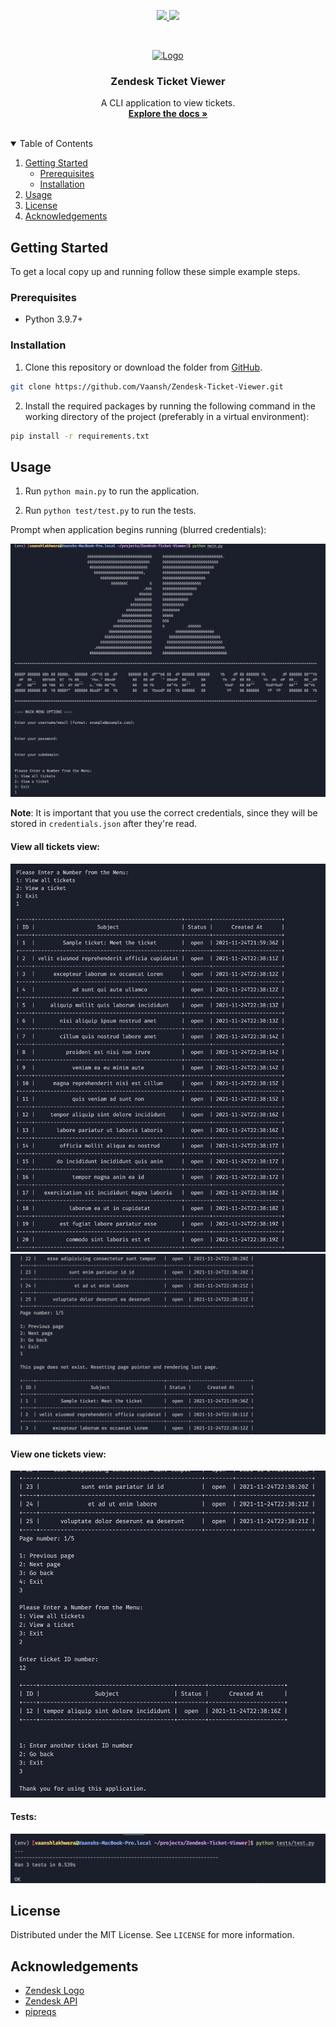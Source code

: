 <!--
**       .@@@@@@@*  ,@@@@@@@@     @@@     .@@@@@@@    @@@,    @@@% (@@@@@@@@
**       .@@    @@@ ,@@          @@#@@    .@@    @@@  @@@@   @@@@% (@@
**       .@@@@@@@/  ,@@@@@@@    @@@ #@@   .@@     @@  @@ @@ @@/@@% (@@@@@@@
**       .@@    @@% ,@@        @@@@@@@@@  .@@    @@@  @@  @@@@ @@% (@@
**       .@@    #@@ ,@@@@@@@@ @@@     @@@ .@@@@@@.    @@  .@@  @@% (@@@@@@@@
-->

<!-- HEADERS -->
<p align="center">
  <a href="https://github.com/Vaansh/Zendesk-Ticket-Viewer/blob/main/LICENSE.md">
    <img src="https://img.shields.io/github/license/gatsbyjs/gatsby.svg?style=for-the-badge">
  </a>
  <a href="https://linkedin.com/in/Vaansh">
    <img src="https://img.shields.io/badge/-LinkedIn-black.svg?style=for-the-badge&logo=linkedin&colorB=555">
  </a>
</p>

<!-- PROJECT LOGO -->
<br />
<p align="center">
  <a href="https://github.com/Vaansh/Zendesk-Ticket-Viewer">
    <img src="https://support.zendesk.com/hc/article_attachments/4408889682714/Screen_Shot_2018-09-13_at_15.36.52.png" alt="Logo" height="120">
  </a>

  <h3 align="center">Zendesk Ticket Viewer</h3>

  <p align="center">
    A CLI application to view tickets.
    <br />
    <a href="https://github.com/Vaansh/Zendesk-Ticket-Viewer"><strong>Explore the docs »</strong></a>
    <br />
    <br />
  </p>
</p>

<!-- TABLE OF CONTENTS -->
<details open="open">
  <summary>Table of Contents</summary>
  <ol>
    <li>
      <a href="#getting-started">Getting Started</a>
      <ul>
        <li><a href="#prerequisites">Prerequisites</a></li>
        <li><a href="#installation">Installation</a></li>
      </ul>
    </li>
    <li><a href="#usage">Usage</a></li>
    <li><a href="#license">License</a></li>
    <li><a href="#acknowledgements">Acknowledgements</a></li>
  </ol>
</details>

<!-- GETTING STARTED -->

## Getting Started

To get a local copy up and running follow these simple example steps.

### Prerequisites

- Python 3.9.7+

### Installation

1. Clone this repository or download the folder from [GitHub](https://github.com/Vaansh/Zendesk-Ticket-Viewer).
```zsh
git clone https://github.com/Vaansh/Zendesk-Ticket-Viewer.git
```
2. Install the required packages by running the following command in the working directory of the project (preferably in a virtual environment):

```zsh
pip install -r requirements.txt
```

## Usage

1. Run `python main.py` to run the application.

2. Run `python test/test.py` to run the tests.

Prompt when application begins running (blurred credentials):

<img src="https://github.com/Vaansh/Zendesk-Ticket-Viewer/blob/main/utils/data/images/1.png">

**Note**: It is important that you use the correct credentials, since they will be stored in `credentials.json` after they're read.

#### View all tickets view:

<img src="https://github.com/Vaansh/Zendesk-Ticket-Viewer/blob/main/utils/data/images/2.png">

<img src="https://github.com/Vaansh/Zendesk-Ticket-Viewer/blob/main/utils/data/images/3.png">

#### View one tickets view:

<img src="https://github.com/Vaansh/Zendesk-Ticket-Viewer/blob/main/utils/data/images/4.png">

#### Tests:

<img src="https://github.com/Vaansh/Zendesk-Ticket-Viewer/blob/main/utils/data/images/5.png">

<!-- LICENSE -->

## License

Distributed under the MIT License. See `LICENSE` for more information.

<!-- ACKNOWLEDGEMENTS -->

## Acknowledgements

- [Zendesk Logo](https://support.zendesk.com/)
- [Zendesk API](https://developer.zendesk.com/api-reference/)
- [pipreqs](https://github.com/bndr/pipreqs)
